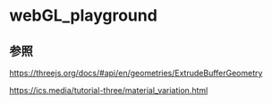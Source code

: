 # webGL_playground


## 参照

https://threejs.org/docs/#api/en/geometries/ExtrudeBufferGeometry


https://ics.media/tutorial-three/material_variation.html